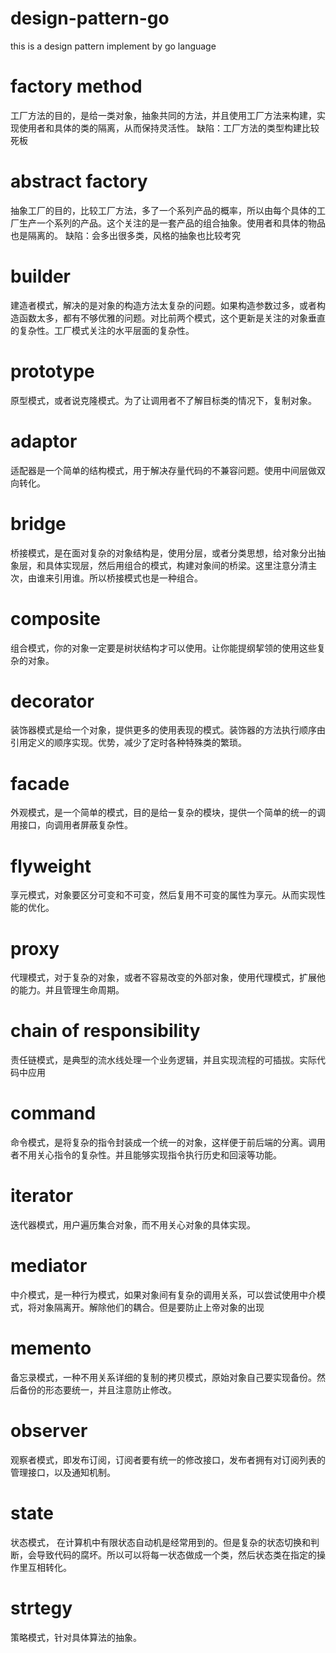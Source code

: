 # design-pattern-go
this is a design pattern implement by go language

# factory method
工厂方法的目的，是给一类对象，抽象共同的方法，并且使用工厂方法来构建，实现使用者和具体的类的隔离，从而保持灵活性。
缺陷：工厂方法的类型构建比较死板

# abstract factory
抽象工厂的目的，比较工厂方法，多了一个系列产品的概率，所以由每个具体的工厂生产一个系列的产品。这个关注的是一套产品的组合抽象。使用者和具体的物品也是隔离的。
缺陷：会多出很多类，风格的抽象也比较考究


# builder
建造者模式，解决的是对象的构造方法太复杂的问题。如果构造参数过多，或者构造函数太多，都有不够优雅的问题。对比前两个模式，这个更新是关注的对象垂直的复杂性。工厂模式关注的水平层面的复杂性。


# prototype
原型模式，或者说克隆模式。为了让调用者不了解目标类的情况下，复制对象。


# adaptor
适配器是一个简单的结构模式，用于解决存量代码的不兼容问题。使用中间层做双向转化。

# bridge
桥接模式，是在面对复杂的对象结构是，使用分层，或者分类思想，给对象分出抽象层，和具体实现层，然后用组合的模式，构建对象间的桥梁。这里注意分清主次，由谁来引用谁。所以桥接模式也是一种组合。

# composite
组合模式，你的对象一定要是树状结构才可以使用。让你能提纲挈领的使用这些复杂的对象。

# decorator
装饰器模式是给一个对象，提供更多的使用表现的模式。装饰器的方法执行顺序由引用定义的顺序实现。优势，减少了定时各种特殊类的繁琐。

# facade
外观模式，是一个简单的模式，目的是给一复杂的模块，提供一个简单的统一的调用接口，向调用者屏蔽复杂性。

# flyweight
享元模式，对象要区分可变和不可变，然后复用不可变的属性为享元。从而实现性能的优化。

# proxy
代理模式，对于复杂的对象，或者不容易改变的外部对象，使用代理模式，扩展他的能力。并且管理生命周期。

# chain of responsibility
责任链模式，是典型的流水线处理一个业务逻辑，并且实现流程的可插拔。实际代码中应用

# command
命令模式，是将复杂的指令封装成一个统一的对象，这样便于前后端的分离。调用者不用关心指令的复杂性。并且能够实现指令执行历史和回滚等功能。

# iterator
迭代器模式，用户遍历集合对象，而不用关心对象的具体实现。

# mediator
中介模式，是一种行为模式，如果对象间有复杂的调用关系，可以尝试使用中介模式，将对象隔离开。解除他们的耦合。但是要防止上帝对象的出现

# memento
备忘录模式，一种不用关系详细的复制的拷贝模式，原始对象自己要实现备份。然后备份的形态要统一，并且注意防止修改。

# observer
观察者模式，即发布订阅，订阅者要有统一的修改接口，发布者拥有对订阅列表的管理接口，以及通知机制。

# state
状态模式， 在计算机中有限状态自动机是经常用到的。但是复杂的状态切换和判断，会导致代码的腐坏。所以可以将每一状态做成一个类，然后状态类在指定的操作里互相转化。

# strtegy
策略模式，针对具体算法的抽象。